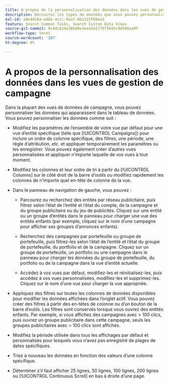 ```yaml
---
title: A propos de la personnalisation des données dans les vues de gestion de campagne
description: Découvrez les types de données que vous pouvez personnaliser dans les vues de données de campagne.
exl-id: a8e4020a-ed8e-4ccc-9aaf-8ba115fb9ea3
feature: Search Common Tasks, Search Custom Data Views
source-git-commit: 9c4dcb19e386d8e1eea541776f5b92c9d500ae9f
workflow-type: tm+mt
source-wordcount: '387'
ht-degree: 0%

---
```


# A propos de la personnalisation des données dans les vues de gestion de campagne

Dans la plupart des vues de données de campagne, vous pouvez personnaliser les données qui apparaissent dans le tableau de données. Vous pouvez personnaliser les données comme suit :

* Modifiez les paramètres de l’ensemble de votre vue par défaut pour une vue d’entité spécifique (telle que [!UICONTROL Campaigns]) pour inclure un ordre de colonne spécifique, des filtres, une période, une règle d’attribution, etc. et appliquer temporairement les paramètres ou les enregistrer. Vous pouvez également créer d’autres vues personnalisées et appliquer n’importe laquelle de vos vues à tout moment.

* Modifiez les colonnes et leur ordre de tri à partir du [!UICONTROL Columns] sur le côté droit de la barre d’outils ou modifiez rapidement les colonnes de n’importe quel en-tête de colonne de la vue.

* Dans le panneau de navigation de gauche, vous pouvez :

   * Parcourez ou recherchez des entités par réseau publicitaire, puis filtrez selon l’état de l’entité et l’état du compte, de la campagne et du groupe publicitaire ou du jeu de publicités. Cliquez sur une entité ou un groupe d’entités dans le panneau pour charger une vue des entités enfants (par exemple, cliquez sur le nom d’une campagne pour afficher ses groupes d’annonces enfants).

   * Recherchez des campagnes par portefeuille ou groupe de portefeuille, puis filtrez-les selon l’état de l’entité et l’état du groupe de portefeuille, du portfolio et de la campagne. Cliquez sur un groupe de portefeuille, un portfolio ou une campagne dans le panneau pour charger les données du groupe de portefeuille, du portfolio ou de la campagne dans la vue d’entité actuelle.

   * Accédez à vos vues par défaut, modifiez-les et réinitialisez-les, puis accédez à vos vues personnalisées, modifiez-les et supprimez-les. Cliquez sur le nom d’une vue pour charger la vue appropriée.

* Appliquez des filtres sur toutes les colonnes de données disponibles pour modifier les données affichées dans l’onglet actif. Vous pouvez créer des filtres à partir des en-têtes de colonne ou d’un bouton de la barre d’outils. Les filtres sont conservés lorsque vous ouvrez des entités enfants. Par exemple, si vous affichez des campagnes avec \> 100 clics, puis ouvrez un groupe publicitaire dans cette campagne, seuls les groupes publicitaires avec \> 100 clics sont affichés.

* Modifiez la période utilisée dans tous les affichages par défaut et personnalisés pour lesquels vous n’avez pas enregistré de plages de dates spécifiques.

* Triez à nouveau les données en fonction des valeurs d’une colonne spécifique.

* Déterminer s’il faut afficher 25 lignes, 50 lignes, 100 lignes, 200 lignes ou [!UICONTROL Continuous Scroll] en bas à droite d’une page.
